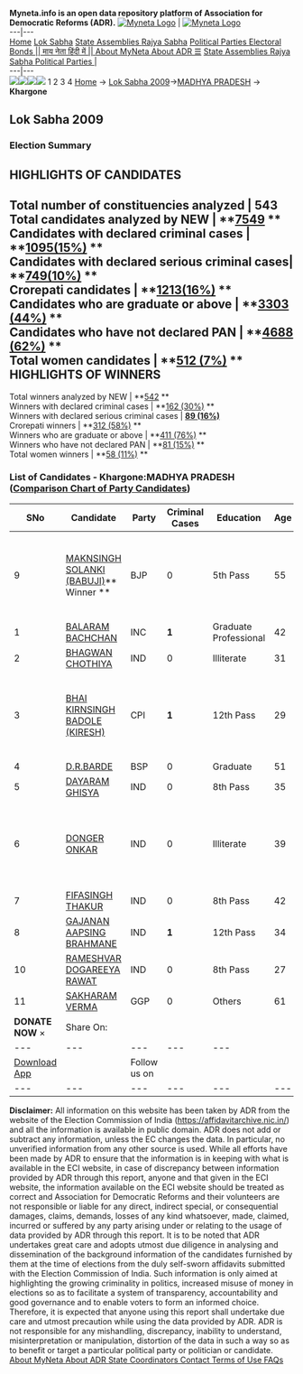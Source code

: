 **Myneta.info is an open data repository platform of Association for Democratic Reforms (ADR).**
[![Myneta Logo](https://www.myneta.info/lib/img/myneta-logo.png)](https://www.myneta.info/) | [![Myneta Logo](https://www.myneta.info/lib/img/adr-logo.png)](https://adrindia.org)  
---|---  
[Home](https://www.myneta.info/) [Lok Sabha](https://www.myneta.info/#ls "Lok Sabha") [ State Assemblies ](https://www.myneta.info/#sa "State Assemblies") [Rajya Sabha](https://www.myneta.info/#rs "Rajya Sabha") [Political Parties ](https://www.myneta.info/party "Political Parties") [ Electoral Bonds ](https://www.myneta.info/electoral_bonds "Electoral Bonds") [ || माय नेता हिंदी में || ](https://translate.google.co.in/translate?prev=hp&hl=en&js=y&u=www.myneta.info&sl=en&tl=hi&history_state0=) [ About MyNeta ](https://adrindia.org/content/about-myneta) [ About ADR ](https://adrindia.org/about-adr/who-we-are) [☰](javascript:void\(0\))
[ State Assemblies ](https://www.myneta.info/#sa "State Assemblies") [ Rajya Sabha ](https://www.myneta.info/#rs "Rajya Sabha") [ Political Parties ](https://www.myneta.info/party "Political Parties")
|   
---|---  
![](https://www.myneta.info/lib/img/banner/banner-1.png)![](https://www.myneta.info/lib/img/banner/banner-2.png)![](https://www.myneta.info/lib/img/banner/banner-3.png)![](https://www.myneta.info/lib/img/banner/banner-4.png)
1  2  3  4 
[Home](https://www.myneta.info/) → [Lok Sabha 2009](https://www.myneta.info/ls2009/)→[MADHYA PRADESH](https://www.myneta.info/ls2009/index.php?action=show_constituencies&state_id=12) → **Khargone**
### 
## Lok Sabha 2009
###  Election Summary 
HIGHLIGHTS OF CANDIDATES  
---  
Total number of constituencies analyzed |  543   
Total candidates analyzed by NEW | **[7549](https://www.myneta.info/ls2009/index.php?action=summary&subAction=candidates_analyzed&sort=candidate#summary) **  
Candidates with declared criminal cases | **[1095(15%)](https://www.myneta.info/ls2009/index.php?action=summary&subAction=crime&sort=candidate#summary) **  
Candidates with declared serious criminal cases| **[749(10%)](https://www.myneta.info/ls2009/index.php?action=summary&subAction=serious_crime&sort=candidate#summary) **  
Crorepati candidates | **[1213(16%)](https://www.myneta.info/ls2009/index.php?action=summary&subAction=crorepati&sort=candidate#summary) **  
Candidates who are graduate or above | **[3303 (44%)](https://www.myneta.info/ls2009/index.php?action=summary&subAction=education&sort=candidate#summary) **  
Candidates who have not declared PAN | **[4688 (62%)](https://www.myneta.info/ls2009/index.php?action=summary&subAction=without_pan&sort=candidate#summary) **  
Total women candidates | **[512 (7%)](https://www.myneta.info/ls2009/index.php?action=summary&subAction=women_candidate&sort=candidate#summary) **  
HIGHLIGHTS OF WINNERS  
---  
Total winners analyzed by NEW | **[542](https://www.myneta.info/ls2009/index.php?action=summary&subAction=winner_analyzed&sort=candidate#summary) **  
Winners with declared criminal cases | **[162 (30%)](https://www.myneta.info/ls2009/index.php?action=summary&subAction=winner_crime&sort=candidate#summary) **  
Winners with declared serious criminal cases | **[89 (16%)](https://www.myneta.info/ls2009/index.php?action=summary&subAction=winner_serious_crime&sort=candidate#summary)**  
Crorepati winners | **[312 (58%)](https://www.myneta.info/ls2009/index.php?action=summary&subAction=winner_crorepati&sort=candidate#summary) **  
Winners who are graduate or above | **[411 (76%)](https://www.myneta.info/ls2009/index.php?action=summary&subAction=winner_education&sort=candidate#summary) **  
Winners who have not declared PAN | **[81 (15%)](https://www.myneta.info/ls2009/index.php?action=summary&subAction=winner_without_pan&sort=candidate#summary) **  
Total women winners | **[58 (11%)](https://www.myneta.info/ls2009/index.php?action=summary&subAction=winner_women&sort=candidate#summary) **  
### List of Candidates - Khargone:MADHYA PRADESH ([Comparison Chart of Party Candidates](https://www.myneta.info/ls2009/comparisonchart.php?constituency_id=329))
SNo | Candidate| Party| Criminal Cases| Education| Age| Total Assets| Liabilities  
---|---|---|---|---|---|---|---  
9  | [MAKNSINGH SOLANKI (BABUJI)](https://www.myneta.info/ls2009/candidate.php?candidate_id=5278)** Winner ** | BJP | 0 | 5th Pass| 55 | ![](https://myneta.info/image_v2.php?myneta_folder=ls2009&candidate_id=5278&col=ta) | ![](https://myneta.info/image_v2.php?myneta_folder=ls2009&candidate_id=5278&col=lia)  
1  | [BALARAM BACHCHAN](https://www.myneta.info/ls2009/candidate.php?candidate_id=5277) | INC | **1** | Graduate Professional| 42 | Rs 2,03,06,883 ~ 2 Crore+ | Rs 27,88,979 ~ 27 Lacs+  
2  | [BHAGWAN CHOTHIYA](https://www.myneta.info/ls2009/candidate.php?candidate_id=5284) | IND | 0 | Illiterate| 31 | Rs 3,15,000 ~ 3 Lacs+ | Rs 0 ~   
3  | [BHAI KIRNSINGH BADOLE (KIRESH)](https://www.myneta.info/ls2009/candidate.php?candidate_id=5275) | CPI | **1** | 12th Pass| 29 | ![](https://myneta.info/image_v2.php?myneta_folder=ls2009&candidate_id=5275&col=ta) | ![](https://myneta.info/image_v2.php?myneta_folder=ls2009&candidate_id=5275&col=lia)  
4  | [D.R.BARDE](https://www.myneta.info/ls2009/candidate.php?candidate_id=5276) | BSP | 0 | Graduate| 51 | Rs 5,20,000 ~ 5 Lacs+ | Rs 10,585 ~ 10 Thou+  
5  | [DAYARAM GHISYA](https://www.myneta.info/ls2009/candidate.php?candidate_id=5282) | IND | 0 | 8th Pass| 35 | Rs 55,000 ~ 55 Thou+ | Rs 0 ~   
6  | [DONGER ONKAR](https://www.myneta.info/ls2009/candidate.php?candidate_id=5281) | IND | 0 | Illiterate| 39 | ![](https://myneta.info/image_v2.php?myneta_folder=ls2009&candidate_id=5281&col=ta) | ![](https://myneta.info/image_v2.php?myneta_folder=ls2009&candidate_id=5281&col=lia)  
7  | [FIFASINGH THAKUR](https://www.myneta.info/ls2009/candidate.php?candidate_id=5283) | IND | 0 | 8th Pass| 42 | Rs 3,15,000 ~ 3 Lacs+ | Rs 33,714 ~ 33 Thou+  
8  | [GAJANAN AAPSING BRAHMANE](https://www.myneta.info/ls2009/candidate.php?candidate_id=5280) | IND | **1** | 12th Pass| 34 | Rs 5,73,000 ~ 5 Lacs+ | Rs 0 ~   
10  | [RAMESHVAR DOGAREEYA RAWAT](https://www.myneta.info/ls2009/candidate.php?candidate_id=5285) | IND | 0 | 8th Pass| 27 | Rs 70,000 ~ 70 Thou+ | Rs 0 ~   
11  | [SAKHARAM VERMA](https://www.myneta.info/ls2009/candidate.php?candidate_id=5279) | GGP | 0 | Others| 61 | Rs 15,10,000 ~ 15 Lacs+ | Rs 0 ~   
|  **DONATE NOW** × |  Share On:  | [](https://api.whatsapp.com/send?text=https%3A%2F%2Fmyneta.info%2Fpunjab2022%2Findex.php%3Faction%3Dshow_constituencies%26state_id%3D19) | [](https://www.facebook.com/sharer/sharer.php?u=https%3A%2F%2Fmyneta.info%2Fpunjab2022%2Findex.php%3Faction%3Dshow_constituencies%26state_id%3D19) | [](https://twitter.com/share?url=https%3A%2F%2Fmyneta.info%2Fpunjab2022%2Findex.php%3Faction%3Dshow_constituencies%26state_id%3D19)  
---|---|---|---|---  
| [ Download App ](https://play.google.com/store/apps/details?id=com.webrosoft.myneta1&pcampaignid=pcampaignidMKT-Other-global-all-co-prtnr-py-PartBadge-Mar2515-1) | [](https://play.google.com/store/apps/details?id=com.webrosoft.myneta1&pcampaignid=pcampaignidMKT-Other-global-all-co-prtnr-py-PartBadge-Mar2515-1) |  Follow us on  | [](https://www.facebook.com/adrindia.org/) | [](https://twitter.com/adrspeaks) | [](https://groups.google.com/g/national-election-watch?hl=en&pli=1) | [](https://www.instagram.com/adrspeaks/) | [](https://www.youtube.com/user/adrspeaks) | [](https://sharechat.com/profile/adrspeaks)  
---|---|---|---|---|---|---|---|---  
**Disclaimer:** All information on this website has been taken by ADR from the website of the Election Commission of India (https://affidavitarchive.nic.in/) and all the information is available in public domain. ADR does not add or subtract any information, unless the EC changes the data. In particular, no unverified information from any other source is used. While all efforts have been made by ADR to ensure that the information is in keeping with what is available in the ECI website, in case of discrepancy between information provided by ADR through this report, anyone and that given in the ECI website, the information available on the ECI website should be treated as correct and Association for Democratic Reforms and their volunteers are not responsible or liable for any direct, indirect special, or consequential damages, claims, demands, losses of any kind whatsoever, made, claimed, incurred or suffered by any party arising under or relating to the usage of data provided by ADR through this report. It is to be noted that ADR undertakes great care and adopts utmost due diligence in analysing and dissemination of the background information of the candidates furnished by them at the time of elections from the duly self-sworn affidavits submitted with the Election Commission of India. Such information is only aimed at highlighting the growing criminality in politics, increased misuse of money in elections so as to facilitate a system of transparency, accountability and good governance and to enable voters to form an informed choice. Therefore, it is expected that anyone using this report shall undertake due care and utmost precaution while using the data provided by ADR. ADR is not responsible for any mishandling, discrepancy, inability to understand, misinterpretation or manipulation, distortion of the data in such a way so as to benefit or target a particular political party or politician or candidate. 
[ About MyNeta ](https://adrindia.org/content/about-myneta) [ About ADR ](https://adrindia.org/about-adr/who-we-are) [ State Coordinators ](https://adrindia.org/about-adr/state-coordinators) [ Contact ](https://adrindia.org/contact-us) [ Terms of Use ](https://adrindia.org/content/adr-terms-use) [ FAQs ](https://adrindia.org/content/faqs)
